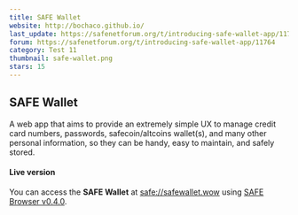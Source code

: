 ```yaml
---
title: SAFE Wallet
website: http://bochaco.github.io/
last_update: https://safenetforum.org/t/introducing-safe-wallet-app/11764/36
forum: https://safenetforum.org/t/introducing-safe-wallet-app/11764
category: Test 11
thumbnail: safe-wallet.png
stars: 15
---
```


## SAFE Wallet

A web app that aims to provide an extremely simple UX to manage credit card numbers, passwords, safecoin/altcoins wallet(s), and many other personal information, so they can be handy, easy to maintain, and safely stored.

#### Live version

You can access the **SAFE Wallet** at [safe://safewallet.wow](safe://safewallet.wow) using [SAFE Browser v0.4.0](https://github.com/joshuef/beaker/releases/tag/v0.4.0).

